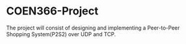 # COEN366-Project
The project will consist of designing and implementing a Peer-to-Peer Shopping System(P2S2)  over UDP and TCP. 


